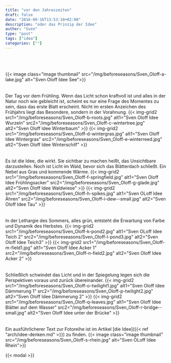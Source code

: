 ```yaml
---
title: "vor den Jahreszeiten"
draft: false
date: "2016-09-16T13:53:10+02:00"
description: "oder das Prinzip der Idee" 
auther: "Sven"
type: "post"
tags: ["idea"]
categories: [""]
---
```


<br>
<br>
<br>
{{< image class="image thumbnail" src="/img/beforeseasons/Sven_Oloff-a-lake.jpg" alt="Sven Oloff Idee See">}}  

<br>
<br>
<br>
Der Tag vor dem Frühling. Wenn das Licht schon kraftvoll ist und alles in der Natur noch wie gebleicht ist, scheint es nur eine Frage des Momentes zu sein, dass das erste Blatt erscheint. Nicht im ersten Anzeichen des Frühjahrs liegt das Besondere, sondern in der Vorahnung.  
{{< img-grid2
    src1="/img/beforeseasons/Sven_Oloff-b-roots.jpg"
        alt1="Sven Oloff Idee Wurzeln" 
    src2="/img/beforeseasons/Sven_Oloff-c-wintertree.jpg" 
        alt2="Sven Oloff Idee Winterbaum" 
>}}
{{< img-grid2
    src1="/img/beforeseasons/Sven_Oloff-d-wintergras.jpg"
        alt1="Sven Oloff Idee Wintergras" 
    src2="/img/beforeseasons/Sven_Oloff-e-winterreed.jpg" 
        alt2="Sven Oloff Idee Winterschilf" 
>}} 

<br>
<br>
<br>
Es ist die Idee, die wirkt. Sie sichtbar zu machen heißt, das Unsichtbare darzustellen. Noch ist Licht im Wald, bevor sich das Blätterdach schließt. Ein Nebel aus Gras und kommende Wärme.
{{< img-grid2
    src1="/img/beforeseasons/Sven_Oloff-f-springfield.jpg"
        alt1="Sven Oloff Idee Frühlingsacker" 
    src2="/img/beforeseasons/Sven_Oloff-g-glade.jpg" 
        alt2="Sven Oloff Idee Waldwiese" 
>}}
{{< img-grid2
    src1="/img/beforeseasons/Sven_Oloff-h-spikes.jpg"
        alt1="Sven OLoff Idee Ähren" 
    src2="/img/beforeseasons/Sven_Oloff-i-dew--small.jpg"
        alt2="Sven Oloff Idee Tau" 
>}}


<br>
<br>
<br>
In der Lethargie des Sommers, alles grün, entsteht die Erwartung von Farbe und Dynamik des Herbstes.
{{< img-grid2
    src1="/img/beforeseasons/Sven_Oloff-k-pond2.jpg"
        alt1="Sven OLoff Idee Teich 2" 
    src2="/img/beforeseasons/Sven_Oloff-l-pond3.jpg" 
        alt2="Sven Oloff Idee Teich3" 
>}}
{{< img-grid2
    src1="/img/beforeseasons/Sven_Oloff-m-field1.jpg"
        alt1="Sven Oloff Idee Acker 1" 
    src2="/img/beforeseasons/Sven_Oloff-n-field2.jpg" 
        alt2="Sven Oloff Idee Acker 2" 
>}}

<br>
<br>
<br>
Schließlich schwindet das Licht und in der Spiegelung legen sich die Perspektiven voraus und zurück übereinander.
{{< img-grid2
    src1="/img/beforeseasons/Sven_Oloff-o-twilight1.jpg"
        alt1="Sven Oloff Idee Dämmerung 1" 
    src2="/img/beforeseasons/Sven_Oloff-p-twilight2.jpg" 
        alt2="Sven Oloff Idee Dämmerung 2" 
>}}
{{< img-grid2
    src1="/img/beforeseasons/Sven_Oloff-q-leaves.jpg"
        alt1="Sven Oloff Idee Blätter auf dem Wasser" 
    src2="/img/beforeseasons/Sven_Oloff-r-bridge--small.jpg" 
        alt2="Sven Oloff Idee unter der Brücke" 
>}}

<br>
<br>
<br>
Ein ausführlicherer Text zur Fotoreihe ist im Artikel [die Idee]({{< ref "arch/idee-denken.md" >}}) zu finden.
{{< image class="image thumbnail" src="/img/beforeseasons/Sven_Oloff-s-rhein.jpg" alt="Sven OLoff Idee Rhein">}}


{{< modal >}}


